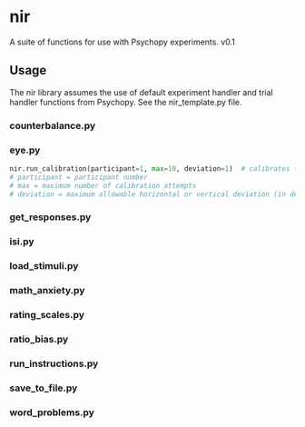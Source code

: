 # nir
A suite of functions for use with Psychopy experiments. v0.1

## Usage
The nir library assumes the use of default experiment handler and trial handler functions from Psychopy. See the nir_template.py file.

### counterbalance.py

### eye.py
```python
nir.run_calibration(participant=1, max=10, deviation=1)  # calibrates the SMI eye-tracker
# participant = participant number
# max = maximum number of calibration attempts
# deviation = maximum allowable horizontal or vertical deviation (in degrees) from the calibration target
```

### get_responses.py

### isi.py

### load_stimuli.py

### math_anxiety.py

### rating_scales.py

### ratio_bias.py

### run_instructions.py

### save_to_file.py

### word_problems.py

